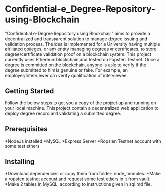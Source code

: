 # Confidential-e_Degree-Repository-using-Blockchain

"Confidential e-Degree Repository using Blockchain" aims to provide a decentralized and transparent solution to manage degree issuing and validation process. The idea is implemented for a University having multiple affiliated colleges, or any entity managing degrees or certificates, to store degree/certificate validation proof on a blockchain system. This project currently uses Ethereum blockchain,and tested on Ropsten Testnet. Once a degree is committed on the blockchain, anyone is able to verify if the degree submitted to him is genuine or fake. For example, an employer/interviewer can verify qualification of  interviewee.
## Getting Started

Follow the below steps to get you a copy of the project up and running on your local machine. This project contain a decentralized web application to deploy degree record and validating a submitted degree.

## Prerequisites

*NodeJs installed
*MySQL
*Express Server
*Ropsten Testnet account with some test ethers

## Installing

*Download dependencies or copy them from folder- node_modules.
*Make a ropsten testnet account and request some test ethers in it from vault.
*Make 2 tables in MySQL, according to instructions given in sql.md file.
